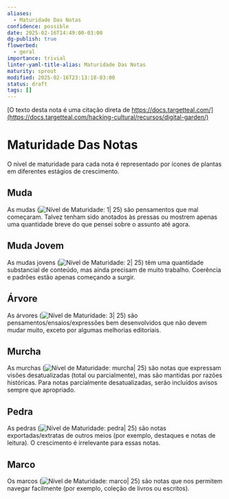 ```yaml
---
aliases:
  - Maturidade Das Notas
confidence: possible
date: 2025-02-16T14:49:00-03:00
dg-publish: true
flowerbed:
  - geral
importance: trivial
linter-yaml-title-alias: Maturidade Das Notas
maturity: sprout
modified: 2025-02-16T23:13:18-03:00
status: draft
tags: []
---
```


[O texto desta nota é uma citação direta de https://docs.targetteal.com/](https://docs.targetteal.com/hacking-cultural/recursos/digital-garden/)

# Maturidade Das Notas

O nível de maturidade para cada nota é representado por ícones de plantas em diferentes estágios de crescimento.

## Muda

As mudas (![Nível de Maturidade: 1| 25](https://hermitage.utsob.me/img/tree-1.svg)) são pensamentos que mal começaram. Talvez tenham sido anotados às pressas ou mostrem apenas uma quantidade breve do que pensei sobre o assunto até agora.

## Muda Jovem

As mudas jovens (![Nível de Maturidade: 2| 25](https://hermitage.utsob.me/img/tree-2.svg)) têm uma quantidade substancial de conteúdo, mas ainda precisam de muito trabalho. Coerência e padrões estão apenas começando a surgir.

## Árvore

As árvores (![Nível de Maturidade: 3| 25](https://hermitage.utsob.me/img/tree-3.svg)) são pensamentos/ensaios/expressões bem desenvolvidos que não devem mudar muito, exceto por algumas melhorias editoriais.

## Murcha

As murchas (![Nível de Maturidade: murcha| 25](https://hermitage.utsob.me/img/withered.svg)) são notas que expressam visões desatualizadas (total ou parcialmente), mas são mantidas por razões históricas. Para notas parcialmente desatualizadas, serão incluídos avisos sempre que apropriado.

## Pedra

As pedras (![Nível de Maturidade: pedra| 25](https://hermitage.utsob.me/img/stone.svg)) são notas exportadas/extratas de outros meios (por exemplo, destaques e notas de leitura). O crescimento é irrelevante para essas notas.

## Marco

Os marcos (![Nível de Maturidade: marco| 25](https://hermitage.utsob.me/img/signpost.svg)) são notas que nos permitem navegar facilmente (por exemplo, coleção de livros ou escritos).